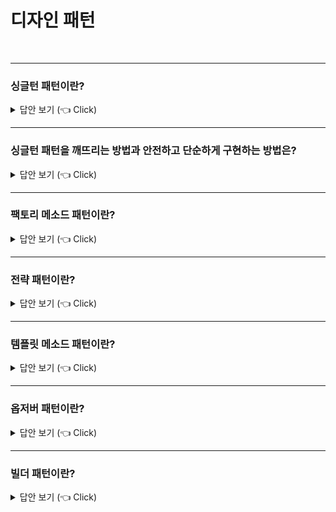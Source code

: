 # 디자인 패턴
<br>


-----------------------

### 싱글턴 패턴이란?

<details>
   <summary> 답안 보기 (👈 Click)</summary>
<br />

+ 오직 하나의 인스턴스만을 제공하는 디자인 패턴을 의미합니다.  
  싱글턴 클래스는 다음과 같이 선언할 수 있습니다. 
  
  
      public class Settings {

        private Settings() {}
    
        public static Settings getInstance(){
    	    return new Settings();
        }
    
      }  
   
 위와 같이 선언하면 문제점은 매번 다른 객체를 생성한다는 점입니다.   
 이 경우 코드를 다음과 같이 수정할 수 있습니다. 
   
      public class Settings{

        private static Settings instance;
    
        private Settings(){}
    
        public static Settings getInstance(){
    	    if(instance == null){
                instance = new Settings();
          }
        
          return instance;
        }
      }

 위와 같이 선언했을 때도 문제가 발생하는데, 멀티스레드 환경에서 안전하지 않다는 점입니다.    
 예를 들어, 두 개의 스레드가 동시에 if(instance == null)에 접근했을 때, 두 개의 객체가 생성될 수 있습니다. <br> 
 이를 해결하기 위한 첫 번째 방법으로는 synchronized 키워드를 통해 메소드를 동기화하는 것입니다. 
 
     public class Settings{

        private static Settings instance;
    
        private Settings(){}
    
        public static synchronized Settings getInstance(){
    	    if(instance == null){
        	    instance = new Settings();
          }
        
            return instance;
        }
    }
   
   
- 위 방법의 단점은 메소드 실행 시 synchronized 처리로 인해, 성능 상 불이익이 발생할 수 있다는 점입니다. 
  이 경우 코드를 다음과 같이 수정할 수 있습니다. 이러한 방식을 이른 초기화(eager initialization)이라고 합니다.
  이 방식은 스레드 안전(thread safe)합니다.  
     
        public class Settings{

        private static final Settings INSTANCE = new Settings();
    
        private Settings(){}
    
        public static Settings getInstance(){     
            return INSTANCE;
        }
        }



</details>

-----------------------

### 싱글턴 패턴을 깨뜨리는 방법과 안전하고 단순하게 구현하는 방법은?

<details>
   <summary> 답안 보기 (👈 Click)</summary>
<br />

+  
</details>


-----------------------

### 팩토리 메소드 패턴이란?

<details>
   <summary> 답안 보기 (👈 Click)</summary>
<br />

+  
</details>


-----------------------


### 전략 패턴이란?

<details>
   <summary> 답안 보기 (👈 Click)</summary>
<br />

+ 전략 패턴은 '클라이언트가 전략을 생성해 전략을 실행할 컨텍스트에 주입하는 패턴' <br>
  을 의미합니다. 
</details>

-----------------------

### 템플릿 메소드 패턴이란?

<details>
   <summary> 답안 보기 (👈 Click)</summary>
<br />
[참고: 토비의 스프링]
+ 상속을 통해 슈퍼클래스의 기능을 확장할 때, 사용하는 가장 대표적인 방법입니다. <br> 
  변하지 않는 기능은 슈퍼클래스에 만들어두고, 자주 변경되며 확장할 기능은 서브클래스에서 만들도록 합니다. <br> 
  슈퍼 클래스에서는 미리 추상 메소드 또는 오버라이드 가능한 메소드를 정의해두고 <br> 
  이를 활용해 코드의 기본 알고리즘을 담고 있는 템플릿 메소드를 만듭니다. <br> 
  슈퍼클래스에서 디폴트 기능을 정의해두거나 비워뒀다가 서브 클래스에서 선택적으로 오버라이드할 수 있도록 만들어둔 메소드를 <br>
  훅(hook) 메소드라고 합니다. <br>
  서브 클래스에서는 추상 메소드를 구현하거나, 훅 메소드를 오버라이드하는 방법을 이용해 기능의 일부를 확장합니다. <br> 
   
</details>


-----------------------

### 옵저버 패턴이란?

<details>
   <summary> 답안 보기 (👈 Click)</summary>
<br />
[참고: 헤드 퍼스트 디자인 패턴] 
   
+ 옵저버 패턴은 한 객체의 상태가 바뀌면 그 객체에 의존하는 다른 객체에게 연락이 가고 <br>
  자동으로 내용이 갱신되는 방식으로 일대다(one-to-many) 의존성을 정의합니다. <br>
  주제와 옵저버로 일대다 관계가 정의되고, 옵저버는 주제에 딸려 있으며, <br> 
  주제의 상태가 바뀌면 옵저버에게 정보가 전달됩니다. <br>
   
  옵저버 패턴은 여러 가지 방법으로 구현할 수 있지만, 보통은 주제 인터페이스와 옵저버 인터페이스가 들어 있는 <br>
  클래스 디자인으로 구현합니다. 
</details>

-----------------------

### 빌더 패턴이란?

<details>
   <summary> 답안 보기 (👈 Click)</summary>
<br />

+  
</details>
